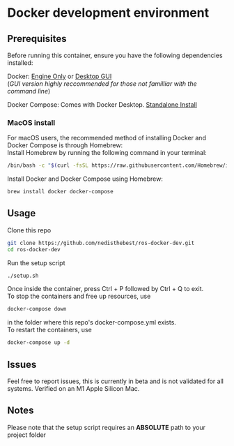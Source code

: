 # Docker development environment

## Prerequisites
Before running this container, ensure you have the following dependencies installed:

Docker: [Engine Only](https://docs.docker.com/engine/install/) or [Desktop GUI](https://docs.docker.com/get-docker/)<br>
(*GUI version highly reccommended for those not familliar with the command line*)

Docker Compose: Comes with Docker Desktop. [Standalone Install](https://docs.docker.com/compose/install/)

### MacOS install

For macOS users, the recommended method of installing Docker and Docker Compose is through Homebrew:
<br>
Install Homebrew by running the following command in your terminal:
```bash
/bin/bash -c "$(curl -fsSL https://raw.githubusercontent.com/Homebrew/install/HEAD/install.sh)"
```
Install Docker and Docker Compose using Homebrew:
```bash
brew install docker docker-compose
```

## Usage
Clone this repo
```bash
git clone https://github.com/nedisthebest/ros-docker-dev.git
cd ros-docker-dev
```
Run the setup script
```bash
./setup.sh
```
Once inside the container, press Ctrl + P followed by Ctrl + Q to exit. <br>
To stop the containers and free up resources, use
```bash
docker-compose down
```
in the folder where this repo's docker-compose.yml exists. <br>
To restart the containers, use
```bash
docker-compose up -d
```

## Issues
Feel free to report issues, this is currently in beta and is not validated for all systems. Verified on an M1 Apple Silicon Mac.


## Notes
Please note that the setup script requires an **ABSOLUTE** path to your project folder
<br>
<br>
